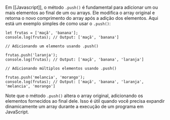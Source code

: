 Em [[Javascript]], o método `.push()` é fundamental para adicionar um ou mais elementos ao final de um ou arrays. Ele modifica o array original e retorna o novo comprimento do array após a adição dos elementos. Aqui está um exemplo simples de como usar o `.push()`:

```
let frutas = ['maçã', 'banana'];
console.log(frutas); // Output: ['maçã', 'banana']

// Adicionando um elemento usando .push()

frutas.push('laranja');
console.log(frutas); // Output: ['maçã', 'banana', 'laranja']

// Adicionando múltiplos elementos usando .push()

frutas.push('melancia', 'morango');
console.log(frutas); // Output: ['maçã', 'banana', 'laranja', 'melancia', 'morango']
```

Note que o método `.push()` altera o array original, adicionando os elementos fornecidos ao final dele. Isso é útil quando você precisa expandir dinamicamente um array durante a execução de um programa em JavaScript.

